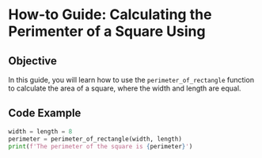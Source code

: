 # How-to Guide: Calculating the Perimenter of a Square Using

## Objective
In this guide, you will learn how to use the `perimeter_of_rectangle` function to calculate the area of a square, where the width and length are equal.

## Code Example
```python
width = length = 8
perimeter = perimeter_of_rectangle(width, length)
print(f'The perimeter of the square is {perimeter}')
```